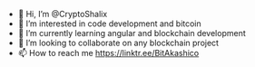 - 👋 Hi, I’m @CryptoShalix
- 👀 I’m interested in code development and bitcoin
- 🌱 I’m currently learning angular and blockchain development
- 💞️ I’m looking to collaborate on any blockchain project
- 📫 How to reach me https://linktr.ee/BitAkashico

<!---
Adlrg/Adlrg is a ✨ special ✨ repository because its `README.md` (this file) appears on your GitHub profile.
You can click the Preview link to take a look at your changes.
--->
